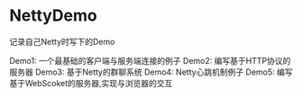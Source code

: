 # NettyDemo
记录自己Netty时写下的Demo

Demo1: 一个最基础的客户端与服务端连接的例子
Demo2: 编写基于HTTP协议的服务器
Demo3: 基于Netty的群聊系统
Demo4: Netty心跳机制例子
Demo5: 编写基于WebScoket的服务器,实现与浏览器的交互
